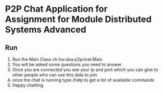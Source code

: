  # P2P Chat Application for Assignment for Module Distributed Systems Advanced
 
 ## Run
 1. Run the Main Class ch.hsr.dsa.p2pchat.Main
 1. You will be asked some questions you need to answer
 1. Once you are connected you see your ip and port which you can give to other people who can use this data to join
 1. once the chat is running type /help to get a list of available commands
 1. Happy chatting
